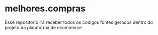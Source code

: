 # melhores.compras
Esse repositorio irá receber todos os codigos fontes gerados dentro do projeto da plataforma de ecommerce
